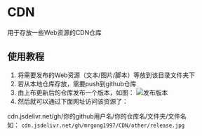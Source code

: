 # CDN
用于存放一些Web资源的CDN仓库

## 使用教程

1. 将需要发布的Web资源（文本/图片/脚本）等放到该目录文件夹下  
2. 若从本地仓库存放，需要push到github仓库
3. 由上布更新后的仓库发布一个版本，如图：
![发布版本](https://cdn.jsdelivr.net/gh/mrgong1997/CDN/other/release.jpg)  
4. 然后就可以通过下面网址访问该资源了：

cdn.jsdelivr.net/gh/你的github用户名/你的仓库名/文件夹/文件名  
如：
`cdn.jsdelivr.net/gh/mrgong1997/CDN/other/release.jpg`
